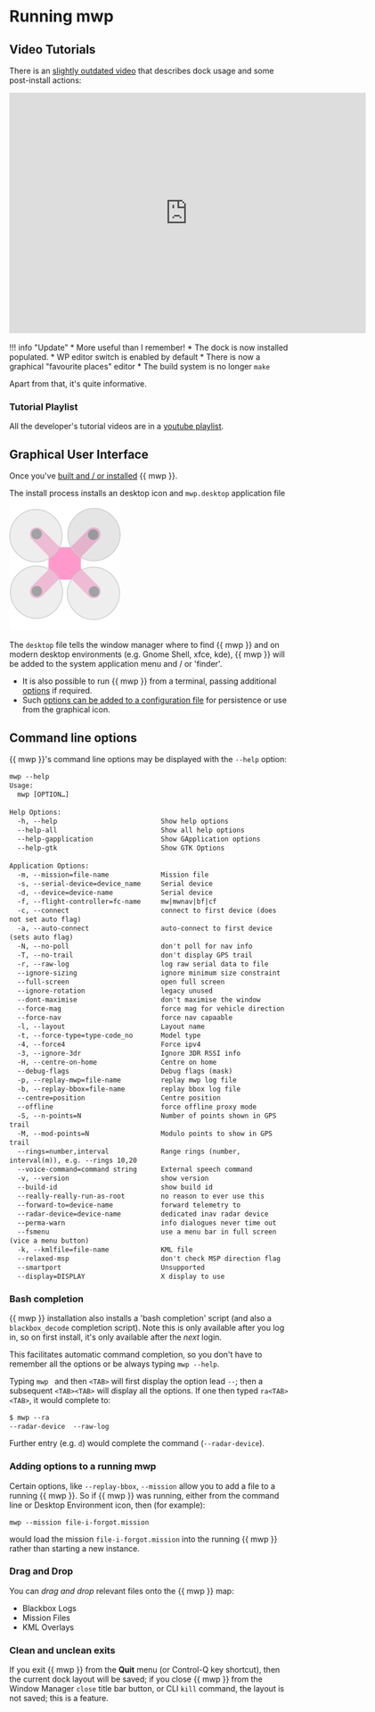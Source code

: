 # Running mwp

## Video Tutorials

There is an [slightly outdated video](https://vimeo.com/267437907)  that describes dock usage and some post-install actions:

<iframe src="https://player.vimeo.com/video/267437907?h=015ed1fdc6" width="640" height="431" frameborder="0" allow="autoplay; fullscreen; picture-in-picture" allowfullscreen></iframe>

!!! info "Update"
    * More useful than I remember!
    * The dock is now installed populated.
    * WP editor switch is enabled by default
    * There is now a graphical "favourite places" editor
    * The build system is no longer `make`

Apart from that, it's quite informative.

### Tutorial Playlist

All the developer's tutorial videos are in a [youtube playlist](https://www.youtube.com/playlist?list=PLE_mnLfCdjvAH4pLe9HCqaWm682_r8NT3).

## Graphical User Interface

Once you've [built and / or installed](Building-with-meson-and-ninja.md) {{ mwp }}.

The install process installs an desktop icon and `mwp.desktop` application file ![icon](images/mwp_icon.svg)

  The `desktop` file tells the window manager where to find {{ mwp }} and on modern desktop environments (e.g. Gnome Shell, xfce, kde), {{ mwp }} will be added to the system application menu and / or 'finder'.
* It is also possible to run {{ mwp }} from a terminal, passing additional [options](mwp-Configuration) if required.
* Such [options can be added to a configuration file](mwp-Configuration) for persistence or use from the graphical icon.

## Command line options

{{ mwp }}'s command line options may be displayed with the `--help` option:

```
mwp --help
Usage:
  mwp [OPTION…]

Help Options:
  -h, --help                          Show help options
  --help-all                          Show all help options
  --help-gapplication                 Show GApplication options
  --help-gtk                          Show GTK Options

Application Options:
  -m, --mission=file-name             Mission file
  -s, --serial-device=device_name     Serial device
  -d, --device=device-name            Serial device
  -f, --flight-controller=fc-name     mw|mwnav|bf|cf
  -c, --connect                       connect to first device (does not set auto flag)
  -a, --auto-connect                  auto-connect to first device (sets auto flag)
  -N, --no-poll                       don't poll for nav info
  -T, --no-trail                      don't display GPS trail
  -r, --raw-log                       log raw serial data to file
  --ignore-sizing                     ignore minimum size constraint
  --full-screen                       open full screen
  --ignore-rotation                   legacy unused
  --dont-maximise                     don't maximise the window
  --force-mag                         force mag for vehicle direction
  --force-nav                         force nav capaable
  -l, --layout                        Layout name
  -t, --force-type=type-code_no       Model type
  -4, --force4                        Force ipv4
  -3, --ignore-3dr                    Ignore 3DR RSSI info
  -H, --centre-on-home                Centre on home
  --debug-flags                       Debug flags (mask)
  -p, --replay-mwp=file-name          replay mwp log file
  -b, --replay-bbox=file-name         replay bbox log file
  --centre=position                   Centre position
  --offline                           force offline proxy mode
  -S, --n-points=N                    Number of points shown in GPS trail
  -M, --mod-points=N                  Modulo points to show in GPS trail
  --rings=number,interval             Range rings (number, interval(m)), e.g. --rings 10,20
  --voice-command=command string      External speech command
  -v, --version                       show version
  --build-id                          show build id
  --really-really-run-as-root         no reason to ever use this
  --forward-to=device-name            forward telemetry to
  --radar-device=device-name          dedicated inav radar device
  --perma-warn                        info dialogues never time out
  --fsmenu                            use a menu bar in full screen (vice a menu button)
  -k, --kmlfile=file-name             KML file
  --relaxed-msp                       don't check MSP direction flag
  --smartport                         Unsupported
  --display=DISPLAY                   X display to use
```

### Bash completion

{{ mwp }} installation also installs a 'bash completion' script (and also a `blackbox_decode` completion script).
Note this is only available after you log in, so on first install, it's only available after the *next* login.

This facilitates automatic command completion, so you don't have to remember all the options or be always typing `mwp --help`.

Typing `mwp ` and then `<TAB>` will first display the option lead `--`; then a subsequent `<TAB><TAB>` will display all the options. If one then typed `ra<TAB><TAB>`, it would complete to:
```
$ mwp --ra
--radar-device  --raw-log
```
Further entry (e.g. `d`) would complete the command (`--radar-device`).

### Adding options to a running mwp

Certain options, like `--replay-bbox`, `--mission` allow you to add a file to a running {{ mwp }}. So if {{ mwp }} was running, either from the command line or Desktop Environment icon, then (for example):

```
mwp --mission file-i-forgot.mission
```
would load the mission `file-i-forgot.mission` into the running {{ mwp }} rather than starting a new instance.

### Drag and Drop

You can *drag and drop* relevant files onto the {{ mwp }} map:

* Blackbox Logs
* Mission Files
* KML Overlays

### Clean and unclean exits

If you exit {{ mwp }} from the **Quit** menu (or Control-Q key shortcut), then the current dock layout will be saved; if you close {{ mwp }} from the Window Manager `close` title bar button, or CLI `kill` command, the layout is not saved; this is a feature.
